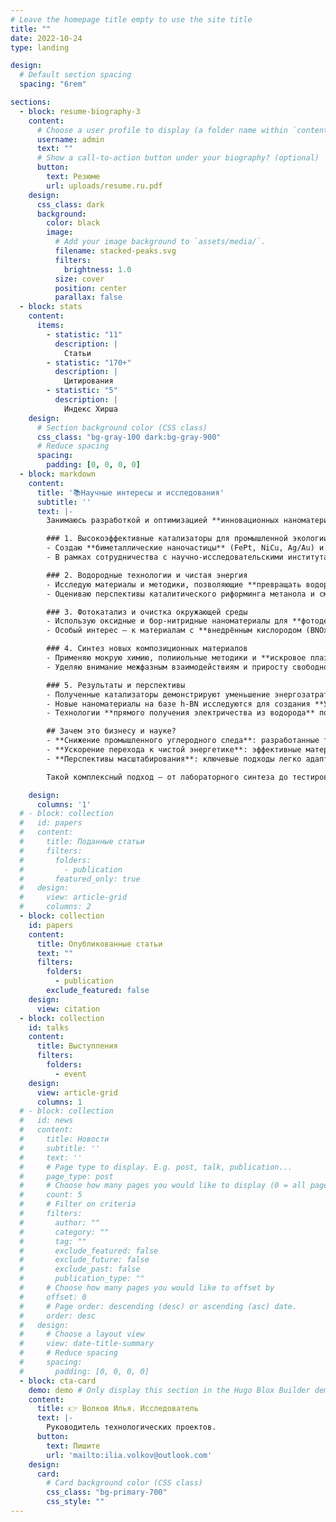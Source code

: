 ```yaml
---
# Leave the homepage title empty to use the site title
title: ""
date: 2022-10-24
type: landing

design:
  # Default section spacing
  spacing: "6rem"

sections:
  - block: resume-biography-3
    content:
      # Choose a user profile to display (a folder name within `content/authors/`)
      username: admin
      text: ""
      # Show a call-to-action button under your biography? (optional)
      button:
        text: Резюме
        url: uploads/resume.ru.pdf
    design:
      css_class: dark
      background:
        color: black
        image:
          # Add your image background to `assets/media/`.
          filename: stacked-peaks.svg
          filters:
            brightness: 1.0
          size: cover
          position: center
          parallax: false
  - block: stats
    content:
      items:
        - statistic: "11"
          description: |
            Статьи
        - statistic: "170+"
          description: |
            Цитирования
        - statistic: "5"
          description: |
            Индекс Хирша
    design:
      # Section background color (CSS class)
      css_class: "bg-gray-100 dark:bg-gray-900"
      # Reduce spacing
      spacing:
        padding: [0, 0, 0, 0]
  - block: markdown
    content:
      title: '📚Научные интересы и исследования'
      subtitle: ''
      text: |-
        Занимаюсь разработкой и оптимизацией **инновационных наноматериалов** и **гетерогенных катализаторов** для решения актуальных задач в области экологии и энергетики. Мои проекты ориентированы на повышение эффективности реакций **окисления и гидрирования**, а также на **паровой риформинг метанола**, превращение **CO₂** в востребованные химические продукты и получение **чистой энергии из водорода**.

        ### 1. Высокоэффективные катализаторы для промышленной экологии
        - Создаю **биметаллические наночастицы** (FePt, NiCu, Ag/Au) и покрытия на основе **гексагонального нитрида бора (h-BN)**. Это помогает снижать температуру начала реакции и повышать селективность в таких процессах, как CO-окисление и гидрирование CO₂.
        - В рамках сотрудничества с научно-исследовательскими институтами участвую в разработке катализаторов для более рациональной утилизации парниковых газов с применением водорода в энергетических установках.

        ### 2. Водородные технологии и чистая энергия
        - Исследую материалы и методики, позволяющие **превращать водород напрямую в электричество**. Проект «Гиредмет» (опубликовано в СМИ) отражает потенциал таких систем для промышленности и транспорта.  
        - Оцениваю перспективы каталитического риформинга метанола и смешанных систем «водород + паровой риформинг», что важно для низкоуглеродной энергетики и выполнения ESG-требований.

        ### 3. Фотокатализ и очистка окружающей среды
        - Использую оксидные и бор-нитридные наноматериалы для **фотодеградации органических загрязнений** и глубокого окисления токсичных выбросов.
        - Особый интерес — к материалам с **внедрённым кислородом (BNOx)**, повышающим светопоглощение и каталитическую активность в УФ- и видимой областях.

        ### 4. Синтез новых композиционных материалов
        - Применяю мокрую химию, полииольные методики и **искровое плазменное спекание (SPS)** для формирования наноструктурированных композиций на основе Cu, Fe, Ni, Mo, W и других металлов.
        - Уделяю внимание межфазным взаимодействиям и приросту свободной энергии поверхности, за счёт чего удаётся стабилизировать наночастицы и продлить ресурс катализаторов.

        ### 5. Результаты и перспективы
        - Полученные катализаторы демонстрируют уменьшение энергозатрат в реакциях окисления CO на 30–40% и повышенную конверсию CO₂.
        - Новые наноматериалы на базе h-BN исследуются для создания **УФ-фотодетекторов** и фотокаталитических систем, что открывает перспективы в мониторинге окружающей среды и «зелёной» химии.
        - Технологии **прямого получения электричества из водорода** помогают заложить основу для чистой энергетики будущего.

        ## Зачем это бизнесу и науке?
        - **Снижение промышленного углеродного следа**: разработанные технологии помогают экономить ресурсы и соответствуют тренду ESG, повышая конкурентоспособность производства.
        - **Ускорение перехода к чистой энергетике**: эффективные материалы для низкотемпературного реформинга метанола и утилизации CO₂.
        - **Перспективы масштабирования**: ключевые подходы легко адаптируются для коммерческих установок и крупномасштабного выпуска нанокатализаторов.

        Такой комплексный подход — от лабораторного синтеза до тестирования и оптимизации — позволяет оперативно выводить на рынок высокотехнологичные и экологически безопасные решения, востребованные в автомобильной, нефтегазовой и химической отраслях. Я открыт к сотрудничеству, коммерческим проектам и совместным исследованиям, нацеленным на развитие энергосберегающих и экологически чистых технологий.

    design:
      columns: '1'
  # - block: collection
  #   id: papers
  #   content:
  #     title: Поданные статьи
  #     filters:
  #       folders:
  #         - publication
  #       featured_only: true
  #   design:
  #     view: article-grid
  #     columns: 2
  - block: collection
    id: papers
    content:
      title: Опубликованные статьи
      text: ""
      filters:
        folders:
          - publication
        exclude_featured: false
    design:
      view: citation
  - block: collection
    id: talks
    content:
      title: Выступления
      filters:
        folders:
          - event
    design:
      view: article-grid
      columns: 1
  # - block: collection
  #   id: news
  #   content:
  #     title: Новости
  #     subtitle: ''
  #     text: ''
  #     # Page type to display. E.g. post, talk, publication...
  #     page_type: post
  #     # Choose how many pages you would like to display (0 = all pages)
  #     count: 5
  #     # Filter on criteria
  #     filters:
  #       author: ""
  #       category: ""
  #       tag: ""
  #       exclude_featured: false
  #       exclude_future: false
  #       exclude_past: false
  #       publication_type: ""
  #     # Choose how many pages you would like to offset by
  #     offset: 0
  #     # Page order: descending (desc) or ascending (asc) date.
  #     order: desc
  #   design:
  #     # Choose a layout view
  #     view: date-title-summary
  #     # Reduce spacing
  #     spacing:
  #       padding: [0, 0, 0, 0]
  - block: cta-card
    demo: demo # Only display this section in the Hugo Blox Builder demo site
    content:
      title: 👉 Волков Илья. Исследователь
      text: |-
        Руководитель технологических проектов.
      button:
        text: Пишите
        url: 'mailto:ilia.volkov@outlook.com'
    design:
      card:
        # Card background color (CSS class)
        css_class: "bg-primary-700"
        css_style: ""
---
```

